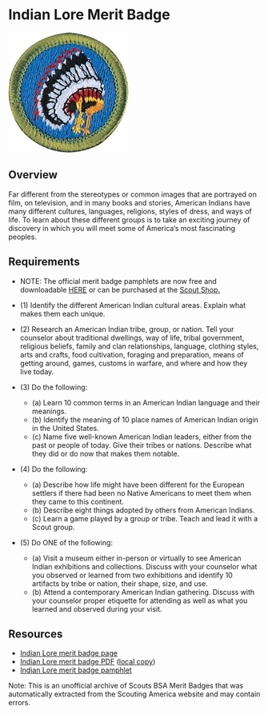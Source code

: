 

# Indian Lore Merit Badge

![Indian Lore Merit Badge](images/indian-lore-merit-badge.jpg)

## Overview



Far different from the stereotypes or common images that are portrayed on film, on television, and in many books and stories, American Indians have many different cultures, languages, religions, styles of dress, and ways of life. To learn about these different groups is to take an exciting journey of discovery in which you will meet some of America’s most fascinating peoples.

## Requirements

* NOTE:  The official merit badge pamphlets are now free and downloadable  [HERE](https://filestore.scouting.org/filestore/Merit_Badge_ReqandRes/Pamphlets/Indian_Lore.pdf) or can be purchased at the [Scout Shop.](https://www.scoutshop.org/)
* (1) Identify the different American Indian cultural areas. Explain what makes them each unique.
* (2) Research an American Indian tribe, group, or nation. Tell your counselor about traditional dwellings, way of life, tribal government, religious beliefs, family and clan relationships, language, clothing styles, arts and crafts, food cultivation, foraging and preparation, means of getting around, games, customs in warfare, and where and how they live today.
* (3) Do the following:
    * (a) Learn 10 common terms in an American Indian language and their meanings.
    * (b) Identify the meaning of 10 place names of American Indian origin in the United States.
    * (c) Name five well-known American Indian leaders, either from the past or people of today. Give their tribes or nations. Describe what they did or do now that makes them notable.


* (4) Do the following:
    * (a) Describe how life might have been different for the European settlers if there had been no Native Americans to meet them when they came to this continent.
    * (b) Describe eight things adopted by others from American Indians.
    * (c) Learn a game played by a group or tribe. Teach and lead it with a Scout group.


* (5) Do ONE of the following:
    * (a) Visit a museum either in-person or virtually to see American Indian exhibitions and collections. Discuss with your counselor what you observed or learned from two exhibitions and identify 10 artifacts by tribe or nation, their shape, size, and use.
    * (b) Attend a contemporary American Indian gathering. Discuss with your counselor proper etiquette for attending as well as what you learned and observed during your visit.




## Resources

- [Indian Lore merit badge page](https://www.scouting.org/merit-badges/indian-lore/)
- [Indian Lore merit badge PDF](https://filestore.scouting.org/filestore/Merit_Badge_ReqandRes/Pamphlets/Indian_Lore.pdf) ([local copy](files/indian-lore-merit-badge.pdf))
- [Indian Lore merit badge pamphlet](https://www.scoutshop.org/indian-lore-merit-badge-pamphlet-655636.html)

Note: This is an unofficial archive of Scouts BSA Merit Badges that was automatically extracted from the Scouting America website and may contain errors.